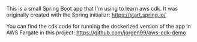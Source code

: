 This is a small Spring Boot app that I'm using to learn aws cdk.
It was originally created with the Spring initializr: https://start.spring.io/

You can find the cdk code for running the dockerized version of the
app in AWS Fargate in this project: https://github.com/jorgen99/aws-cdk-demo
